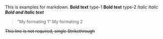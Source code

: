 This is examples for markdown.
**Bold text** type-1
__Bold text__  type-2
_Italic_
*Italic*
__*Bold and Italic text*__

> "My formating 1"
> My formating 2

~~This line is not required, single Strikethrough~~

